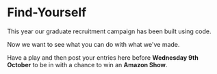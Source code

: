 # Find-Yourself
This year our graduate recruitment campaign has been built using code. 

Now we want to see what you can do with what we've made. 

Have a play and then post your entries here before **Wednesday 9th October** to be in with a chance to win an **Amazon Show**.
